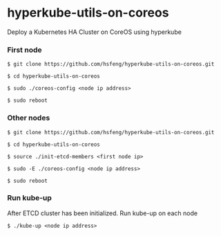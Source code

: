 # hyperkube-utils-on-coreos

Deploy a Kubernetes HA Cluster on CoreOS using hyperkube

### First node ######

`$ git clone https://github.com/hsfeng/hyperkube-utils-on-coreos.git`

`$ cd hyperkube-utils-on-coreos`

`$ sudo ./coreos-config <node ip address>`

`$ sudo reboot`

### Other nodes ####

`$ git clone https://github.com/hsfeng/hyperkube-utils-on-coreos.git`

`$ cd hyperkube-utils-on-coreos`

`$ source ./init-etcd-members <first node ip>`

`$ sudo -E ./coreos-config <node ip address>`

`$ sudo reboot`



### Run kube-up ####

After ETCD cluster has been initialized. Run kube-up on each node

`$ ./kube-up <node ip address>`
